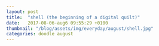 ```yaml
---
layout: post
title:  "shell (the beginning of a digital quilt)"
date:   2017-08-06-aug6 09:55:29 +0100
thumbnail: "/blog/assets/img/everyday/august/shell.jpg"
categories: doodle august
---
```


